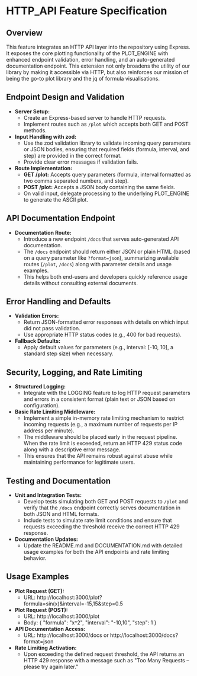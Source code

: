 # HTTP_API Feature Specification

## Overview
This feature integrates an HTTP API layer into the repository using Express. It exposes the core plotting functionality of the PLOT_ENGINE with enhanced endpoint validation, error handling, and an auto-generated documentation endpoint. This extension not only broadens the utility of our library by making it accessible via HTTP, but also reinforces our mission of being the go-to plot library and the jq of formula visualisations.

## Endpoint Design and Validation
- **Server Setup:**
  - Create an Express-based server to handle HTTP requests.
  - Implement routes such as `/plot` which accepts both GET and POST methods.
- **Input Handling with zod:**
  - Use the zod validation library to validate incoming query parameters or JSON bodies, ensuring that required fields (formula, interval, and step) are provided in the correct format.
  - Provide clear error messages if validation fails.
- **Route Implementation:**
  - **GET /plot:** Accepts query parameters (formula, interval formatted as two comma separated numbers, and step).
  - **POST /plot:** Accepts a JSON body containing the same fields.
  - On valid input, delegate processing to the underlying PLOT_ENGINE to generate the ASCII plot.

## API Documentation Endpoint
- **Documentation Route:**
  - Introduce a new endpoint `/docs` that serves auto-generated API documentation.
  - The `/docs` endpoint should return either JSON or plain HTML (based on a query parameter like `?format=json`), summarizing available routes (`/plot`, `/docs`) along with parameter details and usage examples.
  - This helps both end-users and developers quickly reference usage details without consulting external documents.

## Error Handling and Defaults
- **Validation Errors:**
  - Return JSON-formatted error responses with details on which input did not pass validation.
  - Use appropriate HTTP status codes (e.g., 400 for bad requests).
- **Fallback Defaults:**
  - Apply default values for parameters (e.g., interval: [-10, 10], a standard step size) when necessary.

## Security, Logging, and Rate Limiting
- **Structured Logging:**
  - Integrate with the LOGGING feature to log HTTP request parameters and errors in a consistent format (plain text or JSON based on configuration).
- **Basic Rate Limiting Middleware:**
  - Implement a simple in-memory rate limiting mechanism to restrict incoming requests (e.g., a maximum number of requests per IP address per minute).
  - The middleware should be placed early in the request pipeline. When the rate limit is exceeded, return an HTTP 429 status code along with a descriptive error message.
  - This ensures that the API remains robust against abuse while maintaining performance for legitimate users.

## Testing and Documentation
- **Unit and Integration Tests:**
  - Develop tests simulating both GET and POST requests to `/plot` and verify that the `/docs` endpoint correctly serves documentation in both JSON and HTML formats.
  - Include tests to simulate rate limit conditions and ensure that requests exceeding the threshold receive the correct HTTP 429 response.
- **Documentation Updates:**
  - Update the README.md and DOCUMENTATION.md with detailed usage examples for both the API endpoints and rate limiting behavior.

## Usage Examples
- **Plot Request (GET):**
  - URL: http://localhost:3000/plot?formula=sin(x)&interval=-15,15&step=0.5
- **Plot Request (POST):**
  - URL: http://localhost:3000/plot
  - Body: { "formula": "x^2", "interval": "-10,10", "step": 1 }
- **API Documentation Access:**
  - URL: http://localhost:3000/docs or http://localhost:3000/docs?format=json
- **Rate Limiting Activation:**
  - Upon exceeding the defined request threshold, the API returns an HTTP 429 response with a message such as "Too Many Requests – please try again later."

